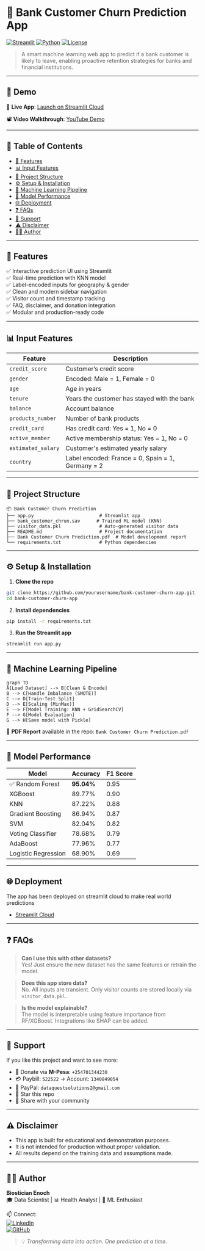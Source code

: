 
# 🏦 Bank Customer Churn Prediction App

[![Streamlit](https://img.shields.io/badge/Built%20with-Streamlit-ff4b4b.svg?logo=streamlit)](https://streamlit.io)
[![Python](https://img.shields.io/badge/Python-3.9%2B-blue?logo=python)](https://www.python.org/)
[![License](https://img.shields.io/badge/license-MIT-green)](LICENSE)

> A smart machine learning web app to predict if a bank customer is likely to leave, enabling proactive retention strategies for banks and financial institutions.

---

## 🔮 Demo

🚀 **Live App**: [Launch on Streamlit Cloud]([https://your-streamlit-url](https://bank-customer-churn-prediction-v4kgowkvuazdksvkzdsvbo.streamlit.app/))

📽️ **Video Walkthrough**: [YouTube Demo](https://youtube.com/your-demo-link)

---

## 📌 Table of Contents

- [🔧 Features](#-features)
- [📊 Input Features](#-input-features)
- [📁 Project Structure](#-project-structure)
- [⚙️ Setup & Installation](#️-setup--installation)
- [🧠 Machine Learning Pipeline](#-machine-learning-pipeline)
- [🧪 Model Performance](#-model-performance)
- [🌐 Deployment](#-deployment)
- [❓ FAQs](#-faqs)
- [💖 Support](#-support)
- [⚠️ Disclaimer](#️-disclaimer)
- [👨‍💻 Author](#-author)

---

## 🔧 Features

✅ Interactive prediction UI using Streamlit  
✅ Real-time prediction with KNN model  
✅ Label-encoded inputs for geography & gender  
✅ Clean and modern sidebar navigation  
✅ Visitor count and timestamp tracking  
✅ FAQ, disclaimer, and donation integration  
✅ Modular and production-ready code  

---

## 📊 Input Features

| Feature            | Description                                    |
|-------------------|------------------------------------------------|
| `credit_score`     | Customer’s credit score                       |
| `gender`           | Encoded: Male = 1, Female = 0                 |
| `age`              | Age in years                                  |
| `tenure`           | Years the customer has stayed with the bank  |
| `balance`          | Account balance                               |
| `products_number`  | Number of bank products                       |
| `credit_card`      | Has credit card: Yes = 1, No = 0              |
| `active_member`    | Active membership status: Yes = 1, No = 0     |
| `estimated_salary` | Customer's estimated yearly salary            |
| `country`          | Label encoded: France = 0, Spain = 1, Germany = 2 |

---

## 📁 Project Structure

```
📦 Bank Customer Churn Prediction
├── app.py                        # Streamlit app
├── bank_customer_chrun.sav      # Trained ML model (KNN)
├── visitor_data.pkl              # Auto-generated visitor data
├── README.md                     # Project documentation
├── Bank Customer Churn Prediction.pdf  # Model development report
└── requirements.txt              # Python dependencies
```

---

## ⚙️ Setup & Installation

1. **Clone the repo**
```bash
git clone https://github.com/yourusername/bank-customer-churn-app.git
cd bank-customer-churn-app
```

2. **Install dependencies**
```bash
pip install -r requirements.txt
```

3. **Run the Streamlit app**
```bash
streamlit run app.py
```

---

## 🧠 Machine Learning Pipeline

```mermaid
graph TD
A[Load Dataset] --> B[Clean & Encode]
B --> C[Handle Imbalance (SMOTE)]
C --> D[Train-Test Split]
D --> E[Scaling (MinMax)]
E --> F[Model Training: KNN + GridSearchCV]
F --> G[Model Evaluation]
G --> H[Save model with Pickle]
```

📌 **PDF Report** available in the repo: `Bank Customer Churn Prediction.pdf`

---

## 🧪 Model Performance

| Model                | Accuracy | F1 Score |
|---------------------|----------|----------|
| ✅ Random Forest     | **95.04%** | 0.95     |
| XGBoost             | 89.77%   | 0.90     |
| KNN                 | 87.22%   | 0.88     |
| Gradient Boosting   | 86.94%   | 0.87     |
| SVM                 | 82.04%   | 0.82     |
| Voting Classifier   | 78.68%   | 0.79     |
| AdaBoost            | 77.96%   | 0.77     |
| Logistic Regression | 68.90%   | 0.69     |

---

## 🌐 Deployment

The app has been deployed on streamlit cloud to make real world predictions

- [Streamlit Cloud](https://streamlit.io/cloud)

---

## ❓ FAQs

> **Can I use this with other datasets?**  
Yes! Just ensure the new dataset has the same features or retrain the model.

> **Does this app store data?**  
No. All inputs are transient. Only visitor counts are stored locally via `visitor_data.pkl`.

> **Is the model explainable?**  
The model is interpretable using feature importance from RF/XGBoost. Integrations like SHAP can be added.

---

## 💖 Support

If you like this project and want to see more:

- 💸 Donate via **M-Pesa**: `+254701344230`
- 💳 Paybill: `522522` → Account: `1340849054`
- 📧 PayPal: `dataquestsolutions2@gmail.com`
- 🌟 Star this repo
- 🤝 Share with your community

---

## ⚠️ Disclaimer

- This app is built for educational and demonstration purposes.
- It is not intended for production without proper validation.
- All results depend on the training data and assumptions made.

---

## 👨‍💻 Author

**Biostician Enoch**  
🎓 Data Scientist | 📊 Health Analyst | 🧠 ML Enthusiast

📫 Connect:  
[![LinkedIn](https://img.shields.io/badge/LinkedIn-Connect-blue?logo=linkedin)](https://linkedin.com/in/your-profile)  
[![GitHub](https://img.shields.io/badge/GitHub-Biosticianenoch-000?logo=github)](https://github.com/Biosticianenoch)

> 💡 *Transforming data into action. One prediction at a time.*
